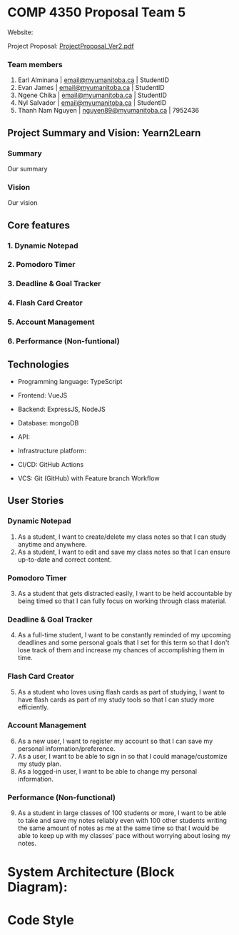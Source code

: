 # COMP 4350 Proposal Team 5

Website:

Project Proposal: [ProjectProposal_Ver2.pdf](https://github.com/user-attachments/files/18575234/ProjectProposal_Ver2.pdf)

### Team members

1. Earl Alminana | [email@myumanitoba.ca](mailto:email@myumanitoba.ca) | StudentID
2. Evan James | [email@myumanitoba.ca](mailto:email@myumanitoba.ca) | StudentID
3. Ngene Chika | [email@myumanitoba.ca](mailto:email@myumanitoba.ca) | StudentID
4. Nyl Salvador | [email@myumanitoba.ca](mailto:email@myumanitoba.ca) | StudentID
5. Thanh Nam Nguyen | [nguyen89@myumanitoba.ca](mailto:nguyen89@myumanitoba.ca) | 7952436

## Project Summary and Vision: **Yearn2Learn**

### **Summary**

Our summary

### Vision

Our vision

## Core features

### 1. Dynamic Notepad

### 2. Pomodoro Timer

### 3. Deadline & Goal Tracker

### 4. Flash Card Creator

### 5. Account Management

### 6. Performance (Non-funtional)

## Technologies
- Programming language: TypeScript
- Frontend: VueJS
- Backend: ExpressJS, NodeJS

- Database: mongoDB
- API:
- Infrastructure platform:
- CI/CD: GitHub Actions
- VCS: Git (GitHub) with Feature branch Workflow

## User Stories

### Dynamic Notepad
1. As a student, I want to create/delete my class notes so that I can study anytime and anywhere.
2. As a student, I want to edit and save my class notes so that I can ensure up-to-date and correct content.

### Pomodoro Timer
3. As a student that gets distracted easily, I want to be held accountable by being timed so that I can fully focus on working through class material.

### Deadline & Goal Tracker
4. As a full-time student, I want to be constantly reminded of my upcoming deadlines and some personal goals that I set for this term so that I don't lose track of them and increase my chances of accomplishing them in time.

### Flash Card Creator
5. As a student who loves using flash cards as part of studying, I want to have flash cards as part of my study tools so that I can study more efficiently.

### Account Management
6. As a new user, I want to register my account so that I can save my personal information/preference.
7. As a user, I want to be able to sign in so that I could manage/customize my study plan.
8. As a logged-in user, I want to be able to change my personal information.

### Performance (Non-functional)
9. As a student in large classes of 100 students or more, I want to be able to take and save my notes reliably even with 100 other students writing the same amount of notes as me at the same time so that I would be able to keep up with my classes' pace without worrying about losing my notes.

# System Architecture (Block Diagram):

# Code Style
